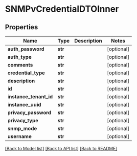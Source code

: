# SNMPvCredentialDTOInner

## Properties
Name | Type | Description | Notes
------------ | ------------- | ------------- | -------------
**auth_password** | **str** |  | [optional] 
**auth_type** | **str** |  | [optional] 
**comments** | **str** |  | [optional] 
**credential_type** | **str** |  | [optional] 
**description** | **str** |  | [optional] 
**id** | **str** |  | [optional] 
**instance_tenant_id** | **str** |  | [optional] 
**instance_uuid** | **str** |  | [optional] 
**privacy_password** | **str** |  | [optional] 
**privacy_type** | **str** |  | [optional] 
**snmp_mode** | **str** |  | [optional] 
**username** | **str** |  | [optional] 

[[Back to Model list]](../README.md#documentation-for-models) [[Back to API list]](../README.md#documentation-for-api-endpoints) [[Back to README]](../README.md)


